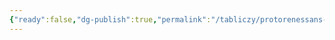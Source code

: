 ```yaml
---
{"ready":false,"dg-publish":true,"permalink":"/tabliczy/protorenessans-i-rannee-vozrozhdenie/pir-iroda-dlya-kafedry/","dgPassFrontmatter":true}
---
```



